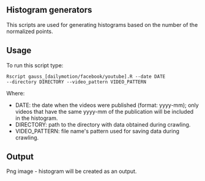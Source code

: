 ## Histogram generators

This scripts are used for generating histograms based on the number of the normalized points.

## Usage

To run this script type:

<code>Rscript gauss_[dailymotion/facebook/youtube].R --date DATE --directory DIRECTORY --video_pattern VIDEO_PATTERN</code>

Where:
 * DATE: the date when the videos were published (format: yyyy-mm); only videos that have the same yyyy-mm of the publication will be included in the histogram.
 * DIRECTORY: path to the directory with data obtained during crawling.
 * VIDEO_PATTERN: file name's pattern used for saving data during crawling.

## Output

Png image - histogram will be created as an output.
